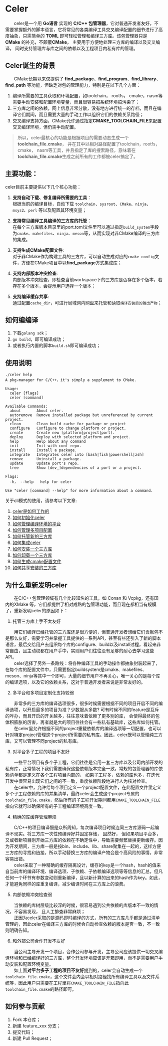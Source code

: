 # Celer

&emsp;&emsp;celer是一个用 **Go语言** 实现的 **C/C++ 包管理器**，它对普通开发者友好，不需要掌握额外的脚本语言，它将常见的各类编译工具交叉编译配置的细节进行了高度抽象，只需简单的 **TOML** 即可轻松管理和编译三方库。该包管理器只是 **CMake** 的补充，不颠覆**CMake**， 主要用于方便地处理三方库的编译以及交叉编译， 同时支持管理库与库之间的依赖以及工程项目内私有库的管理。

## Celer诞生的背景

&emsp;&emsp;CMake长期以来仅提供了 **find_package**、**find_program**、**find_library**、**find_path** 等功能，但缺乏对包的管理能力，特别是在以下几个方面：

1. 编译所需要的工具获取和环境配置，如toolchain， rootfs， cmake，nasm等需要手动安装和配置环境变量，而且很容易把系统环境搞污染了；
2. 三方库之间的依赖，网上信息非常分散，没有地方进行统一的存档，而且在编译它们期间，而且需要大量的手动工作以组织它们的依赖关系路径；
3. 交叉编译支持方面，CMake允许通过指定**CMAKE_TOOLCHAIN_FILE**来配置交叉编译环境，但仍需手动配置。

>所以，celer最核心的功能是根据项目的需要动态生成一个**toolchain_file.cmake**， 并在其中以相对路径配置了toolchain，rootfs，cmake， nasm等工具，并且指定了库的搜索路径，意味着在**toolchain_file.cmake**生成之前所有的工作都被celer搞定了。

## 主要功能：

celer目前主要提供以下几个核心功能：

1. **支持自动下载、修复编译所需要的工具**：  
根据当前的编译目标，自动下载 `toolchain`、`sysroot`、`CMake`、`ninja`、`msys2`、`perl` 等以及配置其环境变量；

2. **支持常见编译工具编译的三方库的托管**：  
    在每个三方库版本目录里的port.toml文件里可以通过指定`build_system`字段为`cmake`、`makefiles`、`ninja`、`meson`等，从而实现对非CMake编译的三方库的集成。

3. **支持生成CMake配置文件**:  
对于非CMake作为构建工具的三方库，可以自动生成对应的`cmake config`文件，方便在CMake项目中以**find_package**方式集成库；

4. **支持内部版本冲突检查**:  
内部版本冲突检查，即检查当前workspace下的三方库是否存在多个版本，若存在多个版本，会提示用户选择一个版本；

5. **支持编译缓存共享**:  
通过配置`cache_dir`，可进行局域网内网盘来托管和读取`编译安装后的输出产物`；

## 如何编编译

1. 下载`golang sdk`；
2. `go build`，即可编译成功；
3. 或者执行内置的脚本`build.sh`即可编译成功；

## 使用说明

```
./celer help
A pkg-manager for C/C++，it's simply a supplement to CMake.

Usage:
  celer [flags]
  celer [command]

Available Commands:
  about       About celer.
  autoremove  Remove installed package but unreferenced by current project.
  clean       Clean build cache for package or project
  configure   Configure to change platform or project.
  create      Create new [platform|project|port].
  deploy      Deploy with selected platform and project.
  help        Help about any command
  init        Init with conf repo.
  install     Install a package.
  integrate   Integrates celer into [bash|fish|powershell|zsh]
  remove      Uninstall a package.
  update      Update port's repo.
  tree        Show [dev_]dependencies of a port or a project.

Flags:
  -h， --help   help for celer

Use "celer [command] --help" for more information about a command.
```

关于cli模式的使用，请参考以下文章:

1. [celer是如何工作的](./docs/01_how_it_works.md)
2. [如何初始化celer](./docs/02_how_to_init.md)
3. [如何管理编译环境的平台](./docs/03_how_to_manager_platform.md)
4. [如何管理多项目配置](./docs/04_how_to_manager_project.md)
5. [如何托管新的三方库](./docs/05_how_to_add_port.md)
8. [如何集成celer](./docs/06_how_to_integrate.md)
9. [如何安装一个三方库](./docs/07_how_to_install.md)
10. [如何卸载一个三方库](./docs/08_how_to_remove.md)
11. [如何生成cmake配置文件](./docs/09_how_to_generate_cmake_config.md)
12. [如何共享安装的三方库 ](./docs/10_how_to_share_installed_libraries.md)

## 为什么重新发明celer

&emsp;&emsp;在C/C++包管理领域有几个比较知名的工具，如 Conan 和 Vcpkg，还有国内的XMake 等，它们都提供了相对成熟的包管理功能，而且现在都相当有规模了，重新发明celer的原因如下：

1. 托管三方库上手不太友好

&emsp;&emsp;用它们编译已经托管的三方库还是很方便的，但普通开发者想给它们贡献包不是那么友好，需要学习并掌握工具提供的一系列API，甚至有些还引入了新的脚本语言，最后交给用户去组织每个库的configure、build以及install过程，看起来非常自由，且主动权都在用户手中，实则用户们往往没有足够的耐心去学习这些API。  
&emsp;&emsp;celer选择了另外一条路线：将各种编译工具的手动操作都抽象封装起来了，在每个库的配置文件中，只需要指定buildsystem是cmake、makefiles、meson、ninja等其中一个即可，大量的细节用户不再关心，唯一关心的是每个库的编译选项，以及它的依赖关系，这对于普通开发者来说是非常友好的。

2. 多平台和多项目定制化支持较弱

&emsp;&emsp;非常多的三方库的编译选项很多，很多时候需要根据不同的项目开启不同的编译选项，以开启最多的项目为准？少数服从多数? 可有时候不同的feature是互斥的咋办，而且开启的开关越多，往往意味着依赖了更多别的库， 会使得最终的包体积膨胀的厉害，再者就是大的项目往往会有一些私有基础库，这些库如何托管。  
&emsp;&emsp;在celer里允许根据不同的project重载依赖库的编译选项等一切配置，也可以针对特定project管理这个project所需要的私有库。因此，celer既可以管理纯三方库，又可以管理不同project的私有库。

3. 对平台多子工程的项目不友好

&emsp;&emsp;一些平台项目有多个子工程，它们往往是公用一套三方库以及公司内部开发的私有库，正常情况下我们需要确保这些依赖版本完全一致，常规的包管理器的库依赖清单都是定义在各个工程项目内部的， 如果子工程多，依赖的库也多，在迭代开发中很容易出现它们之间的不一致，重度依赖阶段地进行人为核对检查。  
&emsp;&emsp;在celer中，允许给每个项目定义一个project配置文件，在此配置文件里定义多个子工程依赖的库的并集清单，最终celer会生成这个project专属的`toolchain_file.cmake`，然后所有的子工程开发期间都用`CMAKE_TOOLCHAIN_FILE`指向它就可以确保所有的子工程编译环境高度一致。

4. 精确的库缓存管理麻烦

&emsp;&emsp;C/C++的项目编译慢是众所周知，每次编译项目时候连同三方库源码一起编译不现实。将三方库一次性预编译好并固定存储， 固然好， 但如果项目平台多，又或者新项目刚开始三方库的依赖在不确定性中，导致需要频繁替换更新缓存。因为开发期间，三方库一般是按bin、include、lib、share聚集在一起的，这样方便三方库的寻找和链接，所以手动替换三方库的编译产物会是个高风险的事情，非常容易出错。  
&emsp;&emsp;celer采取了一种精确的缓存隔离设计，缓存的key是一个hash，hash的值来自当前库的编译环境、编译选项、子依赖、子依赖编译选项等等信息的汇总，但凡任何一个环节有参数变动则重新编译，且以新计算的出来的hash作为key。如此，才能避免同样的库重复编译，减少编译时间在三方库上的浪费。

5. 内部依赖冲突检查弱

&emsp;&emsp;当依赖的库树层级比较深的时候，很容易遇到公共依赖的库版本不一致的情况，不容易发现， 且人工排查非常麻烦；  
&emsp;&emsp;正因为celer采取的是源码即时编译的方式，所有的三方库几乎都是通过清单管理的，因此celer在编译三方库的时候会自动检查依赖的版本是否一致，不一致则明确告知。

6. 和外部公司合作开发不友好 

&emsp;&emsp;当公司主导开发一个项目，合作公司参与开发，主导公司应该提供一切交叉编译环境和已经编译好的三方库，整个开发环境应该是开箱即用，而不是需要用户手动安装和配置环境变量。  
&emsp;&emsp;如上面**对平台多子工程的项目不友好**提到的，celer会自动生成一个`toolchain_file.cmake`，这个文件会内会以相对路径找所有编译工具以及文件系统等，因此用户只需要在工程里将`CMAKE_TOOLCHAIN_FILE`指向此`toolchain_file.cmake`的路径即可。

## 如何参与贡献

1.  Fork 本仓库；
2.  新建 feature_xxx 分支；
3.  提交代码；
4.  新建 Pull Request；